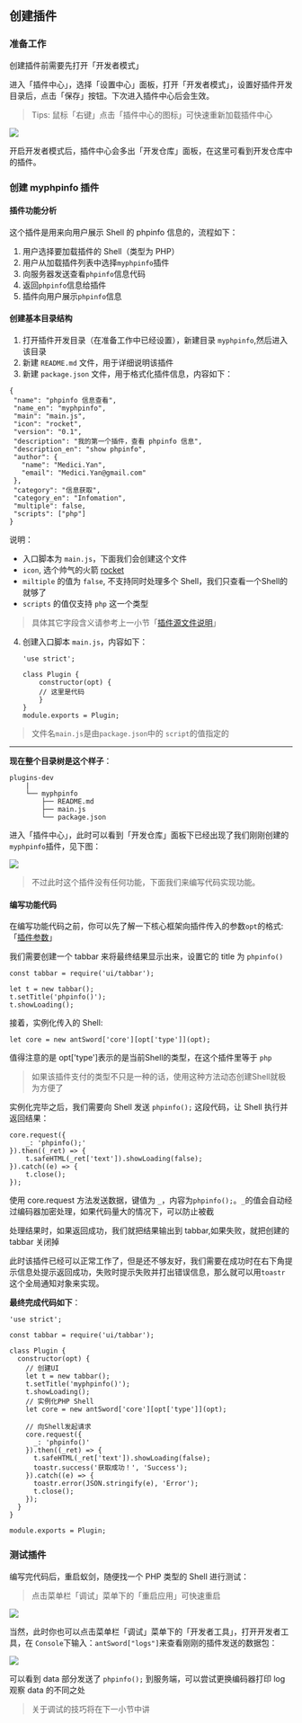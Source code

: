 创建插件
---

### 准备工作

创建插件前需要先打开「开发者模式」

进入「插件中心」，选择「设置中心」面板，打开「开发者模式」，设置好插件开发目录后，点击「保存」按钮。下次进入插件中心后会生效。

> Tips: 鼠标「右键」点击「插件中心的图标」可快速重新加载插件中心

![][img_create_1]

开启开发者模式后，插件中心会多出「开发仓库」面板，在这里可看到开发仓库中的插件。

### 创建 myphpinfo 插件

#### 插件功能分析

这个插件是用来向用户展示 Shell 的 phpinfo 信息的，流程如下：

1. 用户选择要加载插件的 Shell（类型为 PHP）
2. 用户从加载插件列表中选择`myphpinfo`插件
3. 向服务器发送查看`phpinfo`信息代码
4. 返回`phpinfo`信息给插件
5. 插件向用户展示`phpinfo`信息

#### 创建基本目录结构

1. 打开插件开发目录（在准备工作中已经设置），新建目录 `myphpinfo`,然后进入该目录
2. 新建 `README.md` 文件，用于详细说明该插件
3. 新建 `package.json` 文件，用于格式化插件信息，内容如下：

 ```
{
  "name": "phpinfo 信息查看",
  "name_en": "myphpinfo",
  "main": "main.js",
  "icon": "rocket",
  "version": "0.1",
  "description": "我的第一个插件，查看 phpinfo 信息",
  "description_en": "show phpinfo",
  "author": {
    "name": "Medici.Yan",
    "email": "Medici.Yan@gmail.com"
  },
  "category": "信息获取",
  "category_en": "Infomation",
  "multiple": false,
  "scripts": ["php"]
} 

 ```
 
 说明：

  * 入口脚本为 `main.js`，下面我们会创建这个文件 
  * `icon`, 选个帅气的火箭 [rocket](http://fontawesome.io/icon/rocket/)
  * `miltiple` 的值为 `false`, 不支持同时处理多个 Shell，我们只查看一个Shell的就够了
  * `scripts` 的值仅支持 `php` 这一个类型
 
 > 具体其它字段含义请参考上一小节「[插件源文件说明](./source_files.md)」
 
4. 创建入口脚本 `main.js`，内容如下：

	```
	'use strict';
	
	class Plugin {
		constructor(opt) {
		// 这里是代码
		}
	}
	module.exports = Plugin;
	```
 > 文件名`main.js`是由`package.json`中的 `script`的值指定的

---

**现在整个目录树是这个样子**：

```
plugins-dev
	|
	└── myphpinfo
	    ├── README.md
	    ├── main.js
	    └── package.json
```

进入「插件中心」，此时可以看到「开发仓库」面板下已经出现了我们刚刚创建的 `myphpinfo`插件，见下图：

![][img_create_2]

> 不过此时这个插件没有任何功能，下面我们来编写代码实现功能。

#### 编写功能代码

在编写功能代码之前，你可以先了解一下核心框架向插件传入的参数`opt`的格式:「[插件参数](./api.md)」

我们需要创建一个 tabbar 来将最终结果显示出来，设置它的 title 为 `phpinfo()`

```
const tabbar = require('ui/tabbar');

let t = new tabbar();
t.setTitle('phpinfo()');
t.showLoading();
```

接着，实例化传入的 Shell:

```
let core = new antSword['core'][opt['type']](opt);
```
值得注意的是 opt['type']表示的是当前Shell的类型，在这个插件里等于 `php`

> 如果该插件支付的类型不只是一种的话，使用这种方法动态创建Shell就极为方便了

实例化完毕之后，我们需要向 Shell 发送 `phpinfo();` 这段代码，让 Shell 执行并返回结果：

```
core.request({
	_: 'phpinfo();'
}).then((_ret) => {
	t.safeHTML(_ret['text']).showLoading(false);
}).catch((e) => {
	t.close();
});
```

使用 core.request 方法发送数据，键值为 `_`，内容为`phpinfo();`。`_`的值会自动经过编码器加密处理，如果代码量大的情况下，可以防止被截

处理结果时，如果返回成功，我们就把结果输出到 tabbar,如果失败，就把创建的 tabbar 关闭掉

此时该插件已经可以正常工作了，但是还不够友好，我们需要在成功时在右下角提示信息处提示返回成功，失败时提示失败并打出错误信息，那么就可以用`toastr`这个全局通知对象来实现。

**最终完成代码如下**：

```
'use strict';

const tabbar = require('ui/tabbar');

class Plugin {
  constructor(opt) {
    // 创建UI
    let t = new tabbar();
    t.setTitle('myphpinfo()');
    t.showLoading();
    // 实例化PHP Shell
    let core = new antSword['core'][opt['type']](opt);

	// 向Shell发起请求
    core.request({
      _: 'phpinfo()'
    }).then((_ret) => {
      t.safeHTML(_ret['text']).showLoading(false);
      toastr.success('获取成功！', 'Success');
    }).catch((e) => {
      toastr.error(JSON.stringify(e), 'Error');
      t.close();
    });
  }
}

module.exports = Plugin;

```

### 测试插件

编写完代码后，重启蚁剑，随便找一个 PHP 类型的 Shell 进行测试：

> 点击菜单栏「调试」菜单下的「重启应用」可快速重启

![][img_create_3]

当然，此时你也可以点击菜单栏「调试」菜单下的「开发者工具」，打开开发者工具，在 `Console`下输入：`antSword["logs"]`来查看刚刚的插件发送的数据包：

![][img_create_4]

可以看到 data 部分发送了 `phpinfo();` 到服务端，可以尝试更换编码器打印 log 观察 data 的不同之处

> 关于调试的技巧将在下一小节中讲

[img_create_1]: http://7xtigg.com1.z0.glb.clouddn.com/doc/plugin_dev/create_1.png
[img_create_2]: http://7xtigg.com1.z0.glb.clouddn.com/doc/plugin_dev/create_2.png
[img_create_3]: http://7xtigg.com1.z0.glb.clouddn.com/doc/plugin_dev/create_3.png
[img_create_4]: http://7xtigg.com1.z0.glb.clouddn.com/doc/plugin_dev/create_4.png